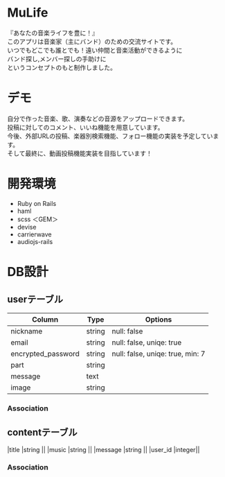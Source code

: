 # MuLife
『あなたの音楽ライフを豊に！』  
このアプリは音楽家（主にバンド）のための交流サイトです。  
いつでもどこでも誰とでも！遠い仲間と音楽活動ができるように  
バンド探し,メンバー探しの手助けに  
というコンセプトのもと制作しました。  
# デモ
自分で作った音楽、歌、演奏などの音源をアップロードできます。  
投稿に対してのコメント、いいね機能を用意しています。  
今後、外部URLの投稿、楽器別検索機能、フォロー機能の実装を予定しています。  
そして最終に、動画投稿機能実装を目指しています！

# 開発環境
* Ruby on Rails
* haml
* scss
＜GEM＞
* devise
* carrierwave
* audiojs-rails

# DB設計
## userテーブル
|Column         |Type   |Options|
|---------------|-------|-------|
|nickname       |string |null: false|
|email          |string |null: false, uniqe: true|
|encrypted_password|string |null: false, uniqe: true, min: 7|
|part           |string ||
|message        |text   ||
|image          |string ||

### Association

## contentテーブル
|title          |string ||
|music          |string ||
|message        |string ||
|user_id        |integer||

### Association